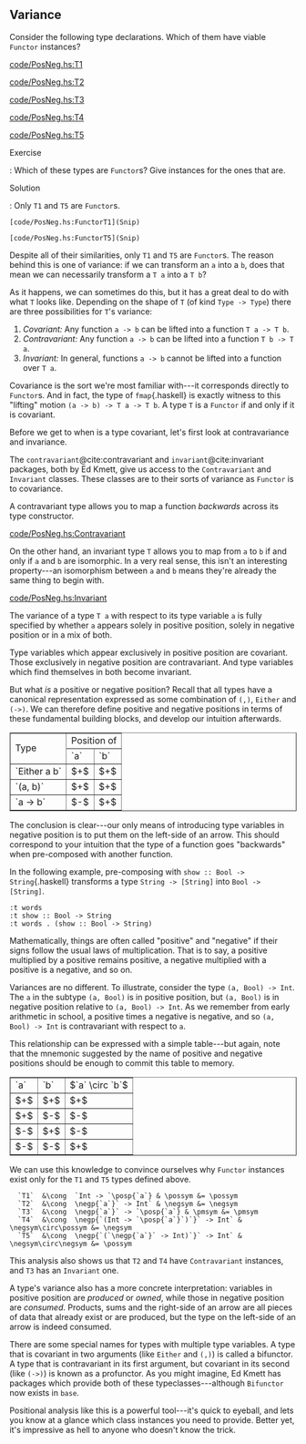 
## Variance

Consider the following type declarations. Which of them have viable `Functor`
instances?

[code/PosNeg.hs:T1](Snip)

[code/PosNeg.hs:T2](Snip)

[code/PosNeg.hs:T3](Snip)

[code/PosNeg.hs:T4](Snip)

[code/PosNeg.hs:T5](Snip)


Exercise

:   Which of these types are `Functor`s? Give instances for the ones that are.

Solution

:   Only `T1` and `T5` are `Functor`s.

    [code/PosNeg.hs:FunctorT1](Snip)

    [code/PosNeg.hs:FunctorT5](Snip)


Despite all of their similarities, only `T1` and `T5` are `Functor`s.
The reason behind this is one of variance: if we can transform an `a`
into a `b`, does that mean we can necessarily transform a `T a` into a
`T b`?

As it happens, we can sometimes do this, but it has a great deal to do with what
`T` looks like. Depending on the shape of `T` (of kind `Type ->
Type`) there are three possibilities for `T`'s variance:

1. *Covariant:* Any function `a -> b` can be lifted into a function
    `T a -> T b`.
2. *Contravariant:* Any function `a -> b` can be lifted into a function
    `T b -> T a`.
3. *Invariant:* In general, functions `a -> b` cannot be lifted into a function
    over `T a`.

Covariance is the sort we're most familiar with---it corresponds directly to
`Functor`s. And in fact, the type of `fmap`{.haskell} is exactly witness to this
"lifting" motion `(a -> b) -> T a -> T b`. A type `T` is a `Functor`
if and only if it is covariant.

Before we get to when is a type covariant, let's first look at
contravariance and invariance.

The `contravariant`@cite:contravariant and `invariant`@cite:invariant
packages, both by Ed Kmett, give us access to the `Contravariant` and
`Invariant` classes. These classes are to their sorts of variance as
`Functor` is to covariance.

A contravariant type allows you to map a function *backwards* across its
type constructor.

[code/PosNeg.hs:Contravariant](Snip)

On the other hand, an invariant type `T` allows you to map from `a` to
`b` if and only if `a` and `b` are isomorphic. In a very real sense,
this isn't an interesting property---an isomorphism between `a` and
`b` means they're already the same thing to begin with.

[code/PosNeg.hs:Invariant](Snip)

The variance of a type `T a` with respect to its type variable `a` is
fully specified by whether `a` appears solely in positive position,
solely in negative position or in a mix of both.

Type variables which appear exclusively in positive position are covariant.
Those exclusively in negative position are contravariant. And type variables
which find themselves in both become invariant.

But what *is* a positive or negative position? Recall that all types have a
canonical representation expressed as some combination of `(,)`,
`Either` and `(->)`. We can therefore define positive and negative
positions in terms of these fundamental building blocks, and develop our
intuition afterwards.


<table border="1">

  <tr><td rowspan="2">Type</td> <td colspan="2">Position of</td></tr>

  <tr> <td>`a`</td> <td>`b`</td></tr>

  <tr><td>`Either a b`</td> <td>$+$</td> <td>$+$</td></tr>

  <tr><td>`(a, b)`</td> <td>$+$</td> <td>$+$</td></tr>

  <tr><td>`a -> b`</td> <td>$-$</td> <td>$+$</td></tr>

</table>


The conclusion is clear---our only means of introducing type variables in
negative position is to put them on the left-side of an arrow. This should
correspond to your intuition that the type of a function goes "backwards" when
pre-composed with another function.

In the following example, pre-composing with `show :: Bool -> String`{.haskell}
transforms a type `String -> [String]` into `Bool -> [String]`.

```{ghci=code/PosNeg.hs}
:t words
:t show :: Bool -> String
:t words . (show :: Bool -> String)
```

Mathematically, things are often called "positive" and "negative" if their
signs follow the usual laws of multiplication. That is to say, a positive
multiplied by a positive remains positive, a negative multiplied with a positive
is a negative, and so on.

Variances are no different. To illustrate, consider the type `(a, Bool) ->
Int`. The `a` in the subtype `(a, Bool)` is in positive position, but
`(a, Bool)` is in negative position relative to `(a, Bool) -> Int`. As we
remember from early arithmetic in school, a positive times a negative is
negative, and so `(a, Bool) -> Int` is contravariant with respect to `a`.

This relationship can be expressed with a simple table---but again, note that
the mnemonic suggested by the name of positive and negative positions should be
enough to commit this table to memory.


<table border="1">

  <tr><td>`a`</td> <td>`b`</td> <td>$`a` \circ `b`$</td></tr>

  <tr><td>$+$</td> <td>$+$</td> <td>$+$</td></tr>

  <tr><td>$+$</td> <td>$-$</td> <td>$-$</td></tr>

  <tr><td>$-$</td> <td>$+$</td> <td>$-$</td></tr>

  <tr><td>$-$</td> <td>$-$</td> <td>$+$</td></tr>

</table>


We can use this knowledge to convince ourselves why `Functor` instances exist
only for the `T1` and `T5` types defined above.



```align
  `T1`  &\cong  `Int -> `\posp{`a`} & \possym &= \possym
  `T2`  &\cong  \negp{`a`}` -> Int` & \negsym &= \negsym
  `T3`  &\cong  \negp{`a`}` -> `\posp{`a`} & \pmsym &= \pmsym
  `T4`  &\cong  \negp{`(Int -> `\posp{`a`}`)`}` -> Int` & \negsym\circ\possym &= \negsym
  `T5`  &\cong  \negp{`(`\negp{`a`}` -> Int)`}` -> Int` & \negsym\circ\negsym &= \possym
```

This analysis also shows us that `T2` and `T4` have `Contravariant`
instances, and `T3` has an `Invariant` one.

A type's variance also has a more concrete interpretation: variables in positive
position are *produced* or *owned*, while those in negative position
are *consumed*. Products, sums and the right-side of an arrow are all
pieces of data that already exist or are produced, but the type on the left-side
of an arrow is indeed consumed.

There are some special names for types with multiple type variables. A type that
is covariant in two arguments (like `Either` and `(,)`) is called a
bifunctor. A type that is contravariant in its first argument, but
covariant in its second (like `(->)`) is known as a profunctor. As you
might imagine, Ed Kmett has packages which provide both of these
typeclasses---although `Bifunctor` now exists in `base`.

Positional analysis like this is a powerful tool---it's quick to eyeball, and
lets you know at a glance which class instances you need to provide. Better yet,
it's impressive as hell to anyone who doesn't know the trick.



